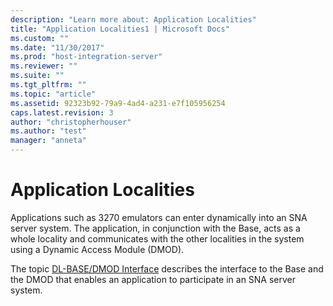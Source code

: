 ```yaml
---
description: "Learn more about: Application Localities"
title: "Application Localities1 | Microsoft Docs"
ms.custom: ""
ms.date: "11/30/2017"
ms.prod: "host-integration-server"
ms.reviewer: ""
ms.suite: ""
ms.tgt_pltfrm: ""
ms.topic: "article"
ms.assetid: 92323b92-79a9-4ad4-a231-e7f105956254
caps.latest.revision: 3
author: "christopherhouser"
ms.author: "test"
manager: "anneta"
---
```

# Application Localities
Applications such as 3270 emulators can enter dynamically into an SNA server system. The application, in conjunction with the Base, acts as a whole locality and communicates with the other localities in the system using a Dynamic Access Module (DMOD).  
  
 The topic [DL-BASE/DMOD Interface](../core/dl-base-dmod-interface2.md) describes the interface to the Base and the DMOD that enables an application to participate in an SNA server system.
